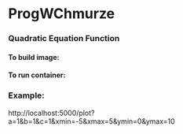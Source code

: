 # ProgWChmurze
### Quadratic Equation Function 
#### To build image:

#### To run container: 

### Example:
http://localhost:5000/plot?a=1&b=1&c=1&xmin=-5&xmax=5&ymin=0&ymax=10

